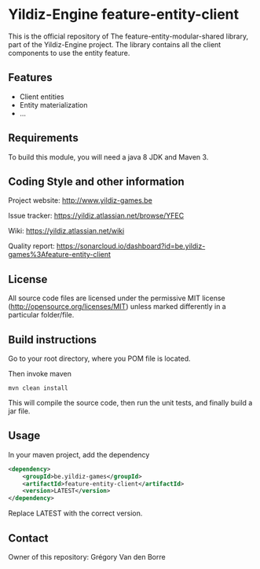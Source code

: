 # Yildiz-Engine feature-entity-client

This is the official repository of The feature-entity-modular-shared library, part of the Yildiz-Engine project.
The library contains all the client components to use the entity feature.

## Features

* Client entities
* Entity materialization
* ...

## Requirements

To build this module, you will need a java 8 JDK and Maven 3.

## Coding Style and other information

Project website:
http://www.yildiz-games.be

Issue tracker:
https://yildiz.atlassian.net/browse/YFEC

Wiki:
https://yildiz.atlassian.net/wiki

Quality report:
https://sonarcloud.io/dashboard?id=be.yildiz-games%3Afeature-entity-client

## License

All source code files are licensed under the permissive MIT license
(http://opensource.org/licenses/MIT) unless marked differently in a particular folder/file.

## Build instructions

Go to your root directory, where you POM file is located.

Then invoke maven

	mvn clean install

This will compile the source code, then run the unit tests, and finally build a jar file.

## Usage

In your maven project, add the dependency

```xml
<dependency>
    <groupId>be.yildiz-games</groupId>
    <artifactId>feature-entity-client</artifactId>
    <version>LATEST</version>
</dependency>
```
Replace LATEST with the correct version.

## Contact
Owner of this repository: Grégory Van den Borre

